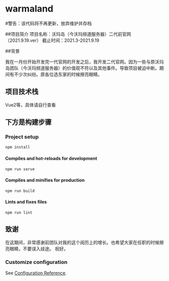 # warmaland

#警告：该代码将不再更新，放弃维护并存档

##项目简介
项目名称：沃玛岛（今沃玛频道服务器）二代前官网（2021.9.19.ver）
截止时间：2021.3-2021.9.19

##背景

我在一月份开始开发完一代官网的开发之后，我开发二代官网。因为一些与原沃玛岛团队（今沃玛频道服务器）的价值观不符以及其他事件。导致项目被迫中断。期间有不少次纠纷。原各位选东家的时候擦亮眼睛。

## 项目技术栈

Vue2等，具体请自行查看

## 下方是构建步骤


### Project setup
```
npm install
```

#### Compiles and hot-reloads for development
```
npm run serve
```

#### Compiles and minifies for production
```
npm run build
```

#### Lints and fixes files
```
npm run lint
```

## 致谢

在这期间，非常感谢前团队对我的这个阅历上的增长。也希望大家在任职的时候擦亮眼睛，不要误入歧途。
祝好。

### Customize configuration
See [Configuration Reference](https://cli.vuejs.org/config/).
